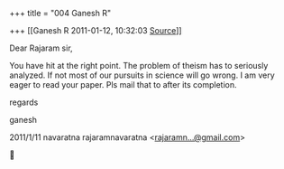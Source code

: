 +++
title = "004 Ganesh R"

+++
[[Ganesh R	2011-01-12, 10:32:03 [Source](https://groups.google.com/g/bvparishat/c/DjJKJFVQAvo)]]



Dear Rajaram sir,  
  
You have hit at the right point. The problem of theism has to seriously analyzed. If not most of our pursuits in science will go wrong. I am very eager to read your paper. Pls mail that to after its completion.  
  
regards  
  
ganesh  
  
  
  

2011/1/11 navaratna rajaramnavaratna \<[rajaramn...@gmail.com]()\>



